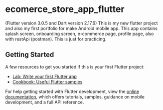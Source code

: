 # ecomerce_store_app_flutter
(Flutter version 3.0.5 and Dart version 2.17.6)
This is my new flutter project and also my first portfolio for make Android mobile app.
This app contains splash screen, onboarding screen, e-commerce page, profile page, also with restApi (postman). This is just for practicing. 

## Getting Started

A few resources to get you started if this is your first Flutter project:

- [Lab: Write your first Flutter app](https://docs.flutter.dev/get-started/codelab)
- [Cookbook: Useful Flutter samples](https://docs.flutter.dev/cookbook)

For help getting started with Flutter development, view the
[online documentation](https://docs.flutter.dev/), which offers tutorials,
samples, guidance on mobile development, and a full API reference.
